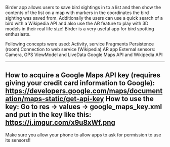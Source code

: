 Birder app allows users to save bird sightings in to a list and then show the contents of the list on a map with markers in the coordinates the bird sighting was saved from. Additionally the users can use a quick search of a bird with a Wikipedia API and also use the AR feature to play with 3D models in their real life size! Birder is a very useful app for bird spotting enthusiasts.

Following concepts were used:
Activity, service
Fragments
Persistence (room)
Connection to web service (Wikipedia)
AR app
External sensors: Camera, GPS
ViewModel and LiveData
Google Maps API and Wikipedia API

-----------------------
How to acquire a Google Maps API key (requires giving your credit card information to Google): https://developers.google.com/maps/documentation/maps-static/get-api-key
How to use the key: Go to res -> values -> google_maps_key.xml and put in the key like this: https://i.imgur.com/x9u8xWf.png
------------------------
Make sure you allow your phone to allow apps to ask for permission to use its sensors!!

